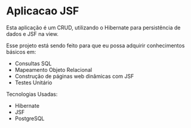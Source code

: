 # Aplicacao JSF

Esta aplicação é um CRUD, utilizando o Hibernate para persistência de dados e JSF na view.

Esse projeto está sendo feito para que eu possa adquirir conhecimentos básicos em:
* Consultas SQL
* Mapeamento Objeto Relacional
* Construção de páginas web dinâmicas com JSF
* Testes Unitário

Tecnologias Usadas:

* Hibernate
* JSF
* PostgreSQL
